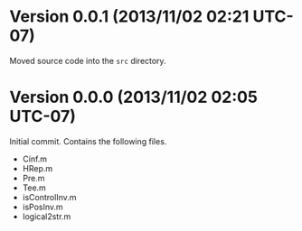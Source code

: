 Version 0.0.1 (2013/11/02 02:21 UTC-07)
=======================================

Moved source code into the `src` directory.


Version 0.0.0 (2013/11/02 02:05 UTC-07)
=======================================

Initial commit. Contains the following files.

- Cinf.m
- HRep.m
- Pre.m
- Tee.m
- isControlInv.m
- isPosInv.m
- logical2str.m
